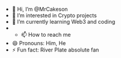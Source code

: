- 👋 Hi, I’m @MrCakeson
- 👀 I’m interested in Crypto projects
- 🌱 I’m currently learning Web3 and coding
- - 📫 How to reach me
- 😄 Pronouns: Him, He
- ⚡ Fun fact: River Plate absolute fan

